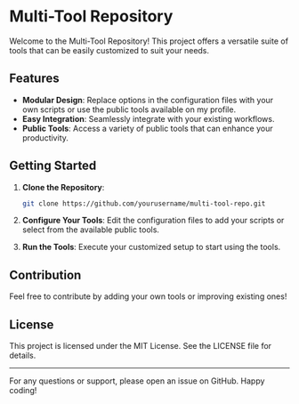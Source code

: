 # Multi-Tool Repository

Welcome to the Multi-Tool Repository! This project offers a versatile suite of tools that can be easily customized to suit your needs. 

## Features

- **Modular Design**: Replace options in the configuration files with your own scripts or use the public tools available on my profile.
- **Easy Integration**: Seamlessly integrate with your existing workflows.
- **Public Tools**: Access a variety of public tools that can enhance your productivity.

## Getting Started

1. **Clone the Repository**: 
   ```bash
   git clone https://github.com/yourusername/multi-tool-repo.git
   ```

2. **Configure Your Tools**: Edit the configuration files to add your scripts or select from the available public tools.

3. **Run the Tools**: Execute your customized setup to start using the tools.

## Contribution

Feel free to contribute by adding your own tools or improving existing ones! 

## License

This project is licensed under the MIT License. See the LICENSE file for details.

---

For any questions or support, please open an issue on GitHub. Happy coding!
